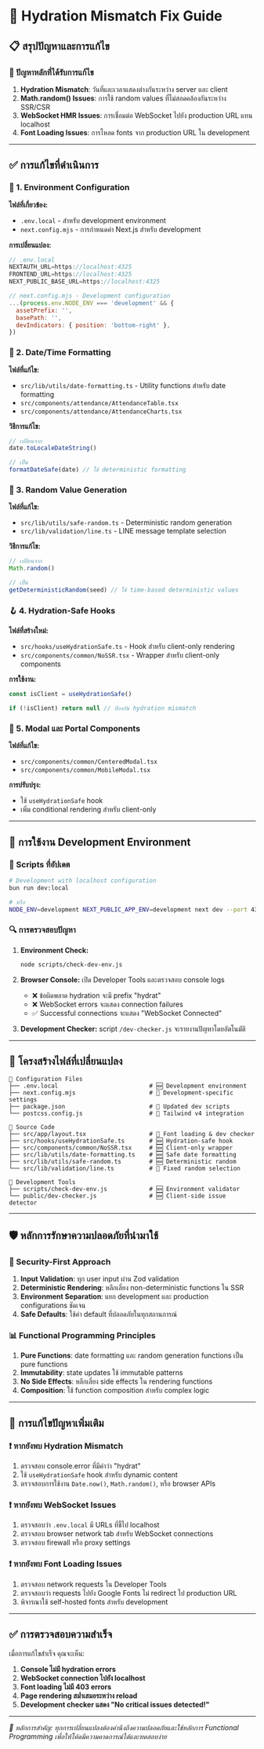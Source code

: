 # 🔧 Hydration Mismatch Fix Guide

## 📋 สรุปปัญหาและการแก้ไข

### 🚨 ปัญหาหลักที่ได้รับการแก้ไข

1. **Hydration Mismatch**: วันที่และเวลาแสดงต่างกันระหว่าง server และ client
2. **Math.random() Issues**: การใช้ random values ที่ไม่สอดคล้องกันระหว่าง SSR/CSR
3. **WebSocket HMR Issues**: การเชื่อมต่อ WebSocket ไปยัง production URL แทน localhost
4. **Font Loading Issues**: การโหลด fonts จาก production URL ใน development

---

## ✅ การแก้ไขที่ดำเนินการ

### 🔧 1. Environment Configuration

**ไฟล์ที่เกี่ยวข้อง:**
- `.env.local` - สำหรับ development environment
- `next.config.mjs` - การกำหนดค่า Next.js สำหรับ development

**การเปลี่ยนแปลง:**
```javascript
// .env.local
NEXTAUTH_URL=https://localhost:4325
FRONTEND_URL=https://localhost:4325
NEXT_PUBLIC_BASE_URL=https://localhost:4325

// next.config.mjs - Development configuration
...(process.env.NODE_ENV === 'development' && {
  assetPrefix: '',
  basePath: '',
  devIndicators: { position: 'bottom-right' },
})
```

### 📅 2. Date/Time Formatting

**ไฟล์ที่แก้ไข:**
- `src/lib/utils/date-formatting.ts` - Utility functions สำหรับ date formatting
- `src/components/attendance/AttendanceTable.tsx`
- `src/components/attendance/AttendanceCharts.tsx`

**วิธีการแก้ไข:**
```typescript
// เปลี่ยนจาก
date.toLocaleDateString()

// เป็น
formatDateSafe(date) // ใช้ deterministic formatting
```

### 🎲 3. Random Value Generation

**ไฟล์ที่แก้ไข:**
- `src/lib/utils/safe-random.ts` - Deterministic random generation
- `src/lib/validation/line.ts` - LINE message template selection

**วิธีการแก้ไข:**
```typescript
// เปลี่ยนจาก
Math.random()

// เป็น
getDeterministicRandom(seed) // ใช้ time-based deterministic values
```

### 🪝 4. Hydration-Safe Hooks

**ไฟล์ที่สร้างใหม่:**
- `src/hooks/useHydrationSafe.ts` - Hook สำหรับ client-only rendering
- `src/components/common/NoSSR.tsx` - Wrapper สำหรับ client-only components

**การใช้งาน:**
```typescript
const isClient = useHydrationSafe()

if (!isClient) return null // ป้องกัน hydration mismatch
```

### 🎯 5. Modal และ Portal Components

**ไฟล์ที่แก้ไข:**
- `src/components/common/CenteredModal.tsx`
- `src/components/common/MobileModal.tsx`

**การปรับปรุง:**
- ใช้ `useHydrationSafe` hook
- เพิ่ม conditional rendering สำหรับ client-only

---

## 🚀 การใช้งาน Development Environment

### 📝 Scripts ที่อัปเดต

```bash
# Development with localhost configuration
bun run dev:local

# หรือ
NODE_ENV=development NEXT_PUBLIC_APP_ENV=development next dev --port 4325 --hostname localhost
```

### 🔍 การตรวจสอบปัญหา

1. **Environment Check:**
   ```bash
   node scripts/check-dev-env.js
   ```

2. **Browser Console:** เปิด Developer Tools และตรวจสอบ console logs
   - ❌ ข้อผิดพลาด hydration จะมี prefix "hydrat"
   - ❌ WebSocket errors จะแสดง connection failures
   - ✅ Successful connections จะแสดง "WebSocket Connected"

3. **Development Checker:** script `/dev-checker.js` จะรายงานปัญหาโดยอัตโนมัติ

---

## 📁 โครงสร้างไฟล์ที่เปลี่ยนแปลง

```
📁 Configuration Files
├── .env.local                          # 🆕 Development environment
├── next.config.mjs                     # 🔄 Development-specific settings
├── package.json                        # 🔄 Updated dev scripts
└── postcss.config.js                   # 🔄 Tailwind v4 integration

📁 Source Code
├── src/app/layout.tsx                  # 🔄 Font loading & dev checker
├── src/hooks/useHydrationSafe.ts       # 🆕 Hydration-safe hook
├── src/components/common/NoSSR.tsx     # 🆕 Client-only wrapper
├── src/lib/utils/date-formatting.ts    # 🆕 Safe date formatting
├── src/lib/utils/safe-random.ts        # 🆕 Deterministic random
└── src/lib/validation/line.ts          # 🔄 Fixed random selection

📁 Development Tools
├── scripts/check-dev-env.js            # 🆕 Environment validator
└── public/dev-checker.js               # 🆕 Client-side issue detector
```

---

## 🛡️ หลักการรักษาความปลอดภัยที่นำมาใช้

### 🔐 Security-First Approach

1. **Input Validation**: ทุก user input ผ่าน Zod validation
2. **Deterministic Rendering**: หลีกเลี่ยง non-deterministic functions ใน SSR
3. **Environment Separation**: แยก development และ production configurations ชัดเจน
4. **Safe Defaults**: ใช้ค่า default ที่ปลอดภัยในทุกสถานการณ์

### 📊 Functional Programming Principles

1. **Pure Functions**: date formatting และ random generation functions เป็น pure functions
2. **Immutability**: state updates ใช้ immutable patterns
3. **No Side Effects**: หลีกเลี่ยง side effects ใน rendering functions
4. **Composition**: ใช้ function composition สำหรับ complex logic

---

## 🔧 การแก้ไขปัญหาเพิ่มเติม

### ❗ หากยังพบ Hydration Mismatch

1. ตรวจสอบ console.error ที่มีคำว่า "hydrat"
2. ใช้ `useHydrationSafe` hook สำหรับ dynamic content
3. ตรวจสอบการใช้งาน `Date.now()`, `Math.random()`, หรือ browser APIs

### ❗ หากยังพบ WebSocket Issues

1. ตรวจสอบว่า `.env.local` มี URLs ที่ชี้ไป localhost
2. ตรวจสอบ browser network tab สำหรับ WebSocket connections
3. ตรวจสอบ firewall หรือ proxy settings

### ❗ หากยังพบ Font Loading Issues

1. ตรวจสอบ network requests ใน Developer Tools
2. ตรวจสอบว่า requests ไปยัง Google Fonts ไม่ redirect ไป production URL
3. พิจารณาใช้ self-hosted fonts สำหรับ development

---

## ✅ การตรวจสอบความสำเร็จ

เมื่อการแก้ไขสำเร็จ คุณจะเห็น:

1. **Console ไม่มี hydration errors**
2. **WebSocket connection ไปยัง localhost**
3. **Font loading ไม่มี 403 errors**
4. **Page rendering สม่ำเสมอระหว่าง reload**
5. **Development checker แสดง "No critical issues detected!"**

---

*🎯 หลักการสำคัญ: ทุกการเปลี่ยนแปลงต้องคำนึงถึงความปลอดภัยและใช้หลักการ Functional Programming เพื่อให้โค้ดมีความคาดการณ์ได้และทดสอบง่าย*
